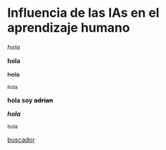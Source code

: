 # Influencia de las IAs en el aprendizaje humano

*hola*

**hola**

~~hola~~

<sub>hola</sub>

**hola soy ~~adrian~~**

***hola***

<sup>hola</sup>

[buscador](http://www.google.com)